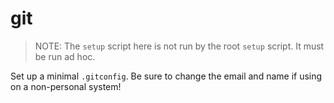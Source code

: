 # git

> NOTE: The `setup` script here is not run by the root `setup` script. It must
> be run ad hoc.

Set up a minimal `.gitconfig`. Be sure to change the email and name if using on
a non-personal system!
